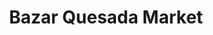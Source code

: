 ---
title: "Bazar Quesada Market"
url: /orpesa-oropesa-del-mar/bazar-quesada-market/
shop: Supermarkt
---